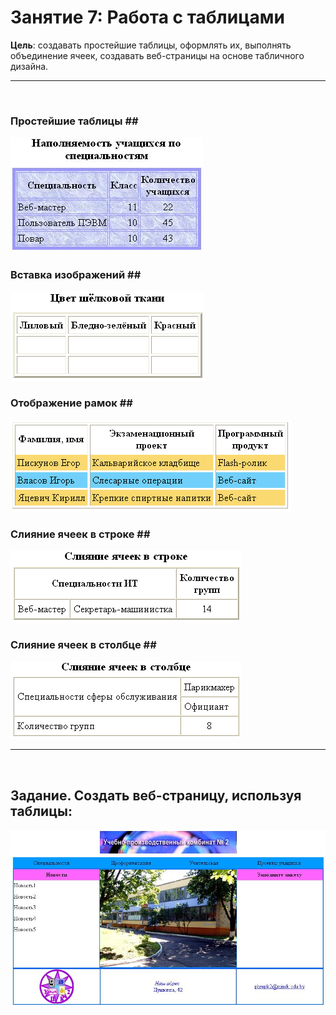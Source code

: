 # Занятие 7: Работа с таблицами

**Цель**: создавать простейшие таблицы, оформлять их, выполнять объединение ячеек, создавать веб-страницы на основе табличного дизайна.<hr><br>
### Простейшие таблицы ## <br>
![Простейшие таблицы](1.jpg)
### Вставка изображений ## <br>                    
![Вставка изображений](2.png)
### Отображение рамок ## <br> 
![Отображение рамок](3.png)
### Слияние ячеек в строке ## <br>                          
![Слияние ячеек в строке](4.png)
### Слияние ячеек в столбце ## <br> 
![Слияние ячеек в столбце](5.png)<hr> 
<br>
## Задание. Создать веб-страницу, используя таблицы: ##
![Задание. Создать веб-страницу, используя таблицы:](6.jpg)
